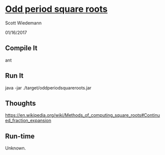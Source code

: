 # [Odd period square roots](http://projecteuler.net/problem=64)
Scott Wiedemann

01/16/2017

## Compile It
ant

## Run It
java -jar ./target/oddperiodsquareroots.jar

## Thoughts
https://en.wikipedia.org/wiki/Methods_of_computing_square_roots#Continued_fraction_expansion

## Run-time
Unknown.

